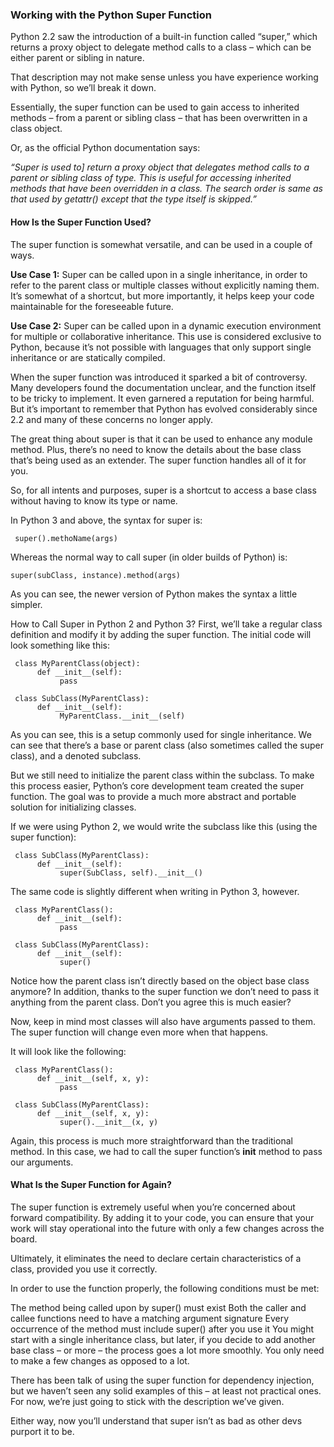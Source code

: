### Working with the Python Super Function
Python 2.2 saw the introduction of a built-in function called “super,” which returns a proxy object to delegate method calls to a class – which can be either parent or sibling in nature.

That description may not make sense unless you have experience working with Python, so we’ll break it down.

Essentially, the super function can be used to gain access to inherited methods – from a parent or sibling class – that has been overwritten in a class object.

Or, as the official Python documentation says:


*“Super is used to] return a proxy object that delegates method calls to a parent or sibling class of type. This is useful for accessing inherited methods that have been overridden in a class. The search order is same as that used by getattr() except that the type itself is skipped.”*


#### How Is the Super Function Used?
The super function is somewhat versatile, and can be used in a couple of ways.

**Use Case 1:** Super can be called upon in a single inheritance, in order to refer to the parent class or multiple classes without explicitly naming them. It’s somewhat of a shortcut, but more importantly, it helps keep your code maintainable for the foreseeable future.

**Use Case 2:** Super can be called upon in a dynamic execution environment for multiple or collaborative inheritance. This use is considered exclusive to Python, because it’s not possible with languages that only support single inheritance or are statically compiled.

When the super function was introduced it sparked a bit of controversy. Many developers found the documentation unclear, and the function itself to be tricky to implement. It even garnered a reputation for being harmful. But it’s important to remember that Python has evolved considerably since 2.2 and many of these concerns no longer apply.

The great thing about super is that it can be used to enhance any module method. Plus, there’s no need to know the details about the base class that’s being used as an extender. The super function handles all of it for you.

So, for all intents and purposes, super is a shortcut to access a base class without having to know its type or name.

In Python 3 and above, the syntax for super is:

     super().methoName(args)

Whereas the normal way to call super (in older builds of Python) is:


    super(subClass, instance).method(args)

As you can see, the newer version of Python makes the syntax a little simpler.



How to Call Super in Python 2 and Python 3?
First, we’ll take a regular class definition and modify it by adding the super function. The initial code will look something like this:

 

     class MyParentClass(object):
          def __init__(self):
               pass
          
     class SubClass(MyParentClass):
          def __init__(self):
               MyParentClass.__init__(self)
 

As you can see, this is a setup commonly used for single inheritance. We can see that there’s a base or parent class (also sometimes called the super class), and a denoted subclass.

But we still need to initialize the parent class within the subclass. To make this process easier, Python’s core development team created the super function. The goal was to provide a much more abstract and portable solution for initializing classes.

If we were using Python 2, we would write the subclass like this (using the super function):

 

     class SubClass(MyParentClass):
          def __init__(self):
               super(SubClass, self).__init__()
 

The same code is slightly different when writing in Python 3, however.

     class MyParentClass():
          def __init__(self):
               pass

     class SubClass(MyParentClass):
          def __init__(self):
               super()
 

Notice how the parent class isn’t directly based on the object base class anymore? In addition, thanks to the super function we don’t need to pass it anything from the parent class. Don’t you agree this is much easier?

Now, keep in mind most classes will also have arguments passed to them. The super function will change even more when that happens.

It will look like the following:

     class MyParentClass():
          def __init__(self, x, y):
               pass

     class SubClass(MyParentClass):
          def __init__(self, x, y):
               super().__init__(x, y)
 
Again, this process is much more straightforward than the traditional method. In this case, we had to call the super function’s __init__ method to pass our arguments.

#### What Is the Super Function for Again?
The super function is extremely useful when you’re concerned about forward compatibility. By adding it to your code, you can ensure that your work will stay operational into the future with only a few changes across the board.

Ultimately, it eliminates the need to declare certain characteristics of a class, provided you use it correctly.

In order to use the function properly, the following conditions must be met:

The method being called upon by super() must exist
Both the caller and callee functions need to have a matching argument signature
Every occurrence of the method must include super() after you use it
You might start with a single inheritance class, but later, if you decide to add another base class – or more – the process goes a lot more smoothly. You only need to make a few changes as opposed to a lot.

There has been talk of using the super function for dependency injection, but we haven’t seen any solid examples of this – at least not practical ones. For now, we’re just going to stick with the description we’ve given.

Either way, now you’ll understand that super isn’t as bad as other devs purport it to be.
